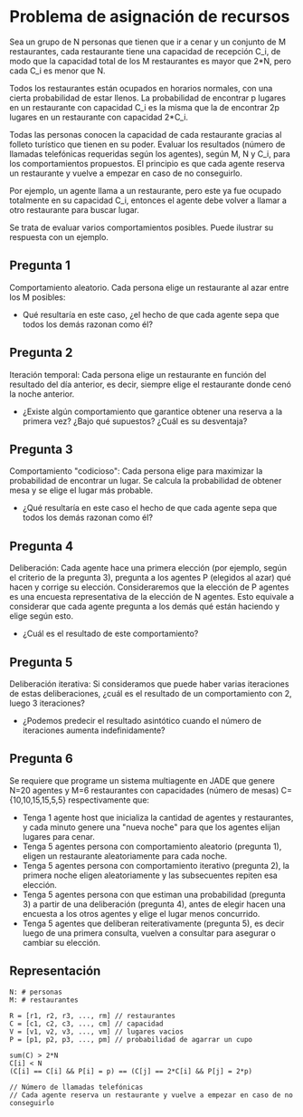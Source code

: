 # Problema de asignación de recursos

Sea un grupo de N personas que tienen que ir a cenar y un conjunto de M restaurantes, cada restaurante tiene una capacidad de recepción C_i, de modo que la capacidad total de los M restaurantes es mayor que 2*N, pero cada C_i es menor que N. 

Todos los restaurantes están ocupados en horarios normales, con una cierta probabilidad de estar llenos. 
La probabilidad de encontrar p lugares en un restaurante con capacidad C_i es la misma que la de encontrar 2p lugares en un restaurante con capacidad 2*C_i. 

Todas las personas conocen la capacidad de cada restaurante gracias al folleto turístico que tienen en su poder. 
Evaluar los resultados (número de llamadas telefónicas requeridas según los agentes), según M, N y C_i, para los comportamientos propuestos.
El principio es que cada agente reserva un restaurante y vuelve a empezar en caso de no conseguirlo.

Por ejemplo, un agente llama a un restaurante, pero este ya fue ocupado totalmente en su capacidad C_i, entonces el agente debe volver a llamar a otro restaurante para buscar lugar.

Se trata de evaluar varios comportamientos posibles.
Puede ilustrar su respuesta con un ejemplo.

## Pregunta 1
Comportamiento aleatorio. Cada persona elige un restaurante al azar entre los M posibles:
- Qué resultaría en este caso, ¿el hecho de que cada agente sepa que todos los demás razonan como él?

## Pregunta 2
Iteración temporal: Cada persona elige un restaurante en función del resultado del día anterior, es decir, siempre elige el restaurante donde cenó la noche anterior. 
- ¿Existe algún comportamiento que garantice obtener una reserva a la primera vez? ¿Bajo qué supuestos? ¿Cuál es su desventaja?

## Pregunta 3
Comportamiento "codicioso": Cada persona elige para maximizar la probabilidad de encontrar un lugar. Se calcula la probabilidad de obtener mesa y se elige el lugar más probable.
- ¿Qué resultaría en este caso el hecho de que cada agente sepa que todos los demás razonan como él?

## Pregunta 4
Deliberación: Cada agente hace una primera elección (por ejemplo, según el criterio de la pregunta 3), pregunta a los agentes P (elegidos al azar) qué hacen y corrige su elección. Consideraremos que la elección de P agentes es una encuesta representativa de la elección de N agentes.
Esto equivale a considerar que cada agente pregunta a los demás qué están haciendo y elige según esto. 
- ¿Cuál es el resultado de este comportamiento?

## Pregunta 5
Deliberación iterativa: Si consideramos que puede haber varias iteraciones de estas deliberaciones, ¿cuál es el resultado de un comportamiento con 2, luego 3 iteraciones?
- ¿Podemos predecir el resultado asintótico cuando el número de iteraciones aumenta indefinidamente?

## Pregunta 6
Se requiere que programe un sistema multiagente en JADE que genere N=20 agentes y M=6 restaurantes con capacidades (número de mesas) C={10,10,15,15,5,5} respectivamente que:

- Tenga 1 agente host que inicializa la cantidad de agentes y restaurantes, y cada minuto genere una "nueva noche" para que los agentes elijan lugares para cenar. 
- Tenga 5 agentes persona con comportamiento aleatorio (pregunta 1), eligen un restaurante aleatoriamente para cada noche.
- Tenga 5 agentes persona con comportamiento iterativo (pregunta 2), la primera noche eligen aleatoriamente y las subsecuentes repiten esa elección. 
- Tenga 5 agentes persona con que estiman una probabilidad (pregunta 3) a partir de una deliberación (pregunta 4), antes de elegir hacen una encuesta a los otros agentes y elige el lugar menos concurrido.
- Tenga 5 agentes que deliberan reiterativamente (pregunta 5), es decir luego de una primera consulta, vuelven a consultar para asegurar o cambiar su elección.

## Representación
```
N: # personas
M: # restaurantes

R = [r1, r2, r3, ..., rm] // restaurantes
C = [c1, c2, c3, ..., cm] // capacidad
V = [v1, v2, v3, ..., vm] // lugares vacios
P = [p1, p2, p3, ..., pm] // probabilidad de agarrar un cupo

sum(C) > 2*N
C[i] < N
(C[i] == C[i] && P[i] = p) == (C[j] == 2*C[i] && P[j] = 2*p)

// Número de llamadas telefónicas
// Cada agente reserva un restaurante y vuelve a empezar en caso de no conseguirlo
```


